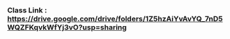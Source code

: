 ### Class Link : https://drive.google.com/drive/folders/1Z5hzAiYvAvYQ_7nD5WQZFKqvkWfYj3vO?usp=sharing